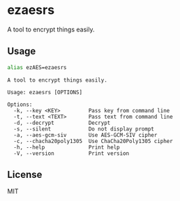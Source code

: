 # ezaesrs

A tool to encrypt things easily.

## Usage

```sh
alias ezAES=ezaesrs
```

```
A tool to encrypt things easily.

Usage: ezaesrs [OPTIONS]

Options:
  -k, --key <KEY>         Pass key from command line
  -t, --text <TEXT>       Pass text from command line
  -d, --decrypt           Decrypt
  -s, --silent            Do not display prompt
  -a, --aes-gcm-siv       Use AES-GCM-SIV cipher
  -c, --chacha20poly1305  Use ChaCha20Poly1305 cipher
  -h, --help              Print help
  -V, --version           Print version
```

## License

MIT
